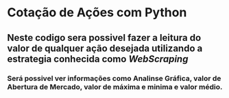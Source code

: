 # Cotação de Ações com Python

## Neste codigo sera possivel fazer a leitura do valor de qualquer ação desejada utilizando a estrategia conhecida como *WebScraping* 

### Será possivel ver informações como Analinse Gráfica, valor de Abertura de Mercado, valor de máxima e minima e valor médio.


